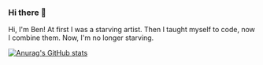 ### Hi there 👋

Hi, I'm Ben! At first I was a starving artist. Then I taught myself to code, now I combine them. Now, I'm no longer starving. 

[![Anurag's GitHub stats](https://github-readme-stats.vercel.app/api?username=Benjlee92)](https://github.com/anuraghazra/github-readme-stats)
